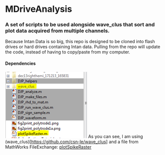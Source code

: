 # MDriveAnalysis
### A set of scripts to be used alongside wave_clus that sort and plot data acquired from multiple channels.
Because Intan Data is so big, this repo is designed to be cloned into flash drives or hard drives containing Intan data. Pulling from the repo will update the code, instead of having to copy/paste from my computer.
#### Dependencies
![dependencies](dependencies.png) As you can see, I am using (wave_clus)[https://github.com/csn-le/wave_clus] and a file from MathWorks FileExchange: [plotSpikeRaster](https://www.mathworks.com/matlabcentral/fileexchange/45671-flexible-and-fast-spike-raster-plotting?focused=3816209&tab=function)
